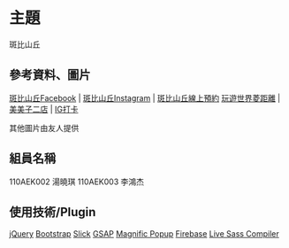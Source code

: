 # 主題
斑比山丘

## 參考資料、圖片
[斑比山丘Facebook](https://www.facebook.com/bambiland.yilan/) | 
[斑比山丘Instagram](https://www.instagram.com/bambiland.yilan/) | 
[斑比山丘線上預約](https://booking.menushop.tw/bambiland?fbclid=IwAR0XMCT_1Su9Sxgj12V53lA36Mqtmb2vqj47GBqscV-k1O9npzSNK833hpI)
[玩遊世界菱距離](https://www.mitsubishi-motors.com.tw/BrandEvent/route.php?id=34) | 
[美美子二店](https://travelwithlinlin.com/post-361669878/) | 
[IG打卡](https://instagram.com/p/CgHtoMAPYed)

其他圖片由友人提供

## 組員名稱
110AEK002 湯曉琪
110AEK003 李鴻杰

## 使用技術/Plugin
[jQuery](https://jquery.com/)
[Bootstrap](https://getbootstrap.com/)
[Slick](https://kenwheeler.github.io/slick/)
[GSAP](https://greensock.com/gsap/)
[Magnific Popup](https://dimsemenov.com/plugins/magnific-popup/)
[Firebase](https://firebase.google.com/)
[Live Sass Compiler](https://marketplace.visualstudio.com/items?itemName=glenn2223.live-sass)